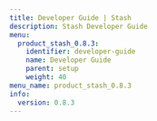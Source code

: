 ```yaml
---
title: Developer Guide | Stash
description: Stash Developer Guide
menu:
  product_stash_0.8.3:
    identifier: developer-guide
    name: Developer Guide
    parent: setup
    weight: 40
menu_name: product_stash_0.8.3
info:
  version: 0.8.3
---
```


